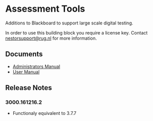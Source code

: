 # Assessment Tools

Additions to Blackboard to support large scale digital testing.

In order to use this building block you require a license key. Contact nestorsupport@rug.nl for more information.

## Documents
- [Administrators Manual](AdministratorsManual.pdf)
- [User Manual](UserManual.pdf)

## Release Notes
### 3000.161216.2
* Functionaly equivalent to 3.7.7